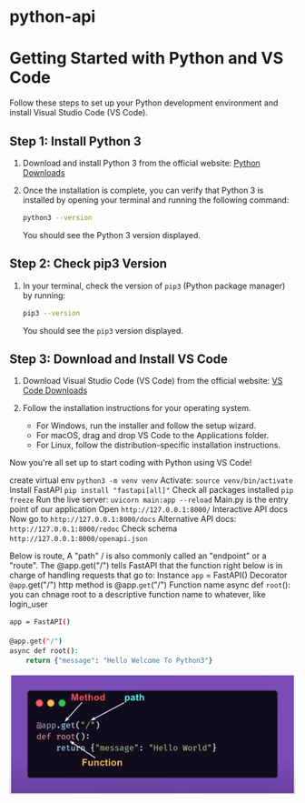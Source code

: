 # python-api
# Getting Started with Python and VS Code

Follow these steps to set up your Python development environment and install Visual Studio Code (VS Code).

## Step 1: Install Python 3

1. Download and install Python 3 from the official website: [Python Downloads](https://www.python.org/downloads/)

2. Once the installation is complete, you can verify that Python 3 is installed by opening your terminal and running the following command:

    ```bash
    python3 --version
    ```

   You should see the Python 3 version displayed.

## Step 2: Check pip3 Version

1. In your terminal, check the version of `pip3` (Python package manager) by running:

    ```bash
    pip3 --version
    ```

   You should see the `pip3` version displayed.

## Step 3: Download and Install VS Code

1. Download Visual Studio Code (VS Code) from the official website: [VS Code Downloads](https://code.visualstudio.com/download)

2. Follow the installation instructions for your operating system.

   - For Windows, run the installer and follow the setup wizard.
   - For macOS, drag and drop VS Code to the Applications folder.
   - For Linux, follow the distribution-specific installation instructions.

Now you're all set up to start coding with Python using VS Code!


create virtual env `python3 -m venv venv`
Activate: `source venv/bin/activate`
Install FastAPI `pip install "fastapi[all]"`
Check all packages installed `pip freeze`
Run the live server: `uvicorn main:app --reload`
Main.py is the entry point of our application
Open `http://127.0.0.1:8000/`
Interactive API docs Now go to `http://127.0.0.1:8000/docs`
Alternative API docs: `http://127.0.0.1:8000/redoc`
Check schema `http://127.0.0.1:8000/openapi.json`

Below is route, A "path" / is also commonly called an "endpoint" or a "route". 
The @app.get("/") tells FastAPI that the function right below is in charge of handling requests that go to:
Instance `app` = FastAPI()
Decorator `@app`.get("/")
http method is @app.`get`("/")
Function name async def `root`(): you can chnage root to a descriptive function name to whatever, like login_user

```bash
app = FastAPI()

@app.get("/")
async def root():
    return {"message": "Hello Welcome To Python3"}
```

![Alt text](images/FastAPI.png?raw=true "FastAPI")

